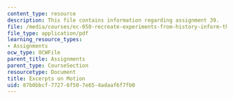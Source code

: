 ```yaml
---
content_type: resource
description: This file contains information regarding assignment 39.
file: /media/courses/ec-050-recreate-experiments-from-history-inform-the-future-from-the-past-galileo-january-iap-2010/87b0bbcf77276f507e654adaaf6f7fb0_MITEC_050IAP10_assn39.pdf
file_type: application/pdf
learning_resource_types:
- Assignments
ocw_type: OCWFile
parent_title: Assignments
parent_type: CourseSection
resourcetype: Document
title: Excerpts on Motion
uid: 87b0bbcf-7727-6f50-7e65-4adaaf6f7fb0
---
```

